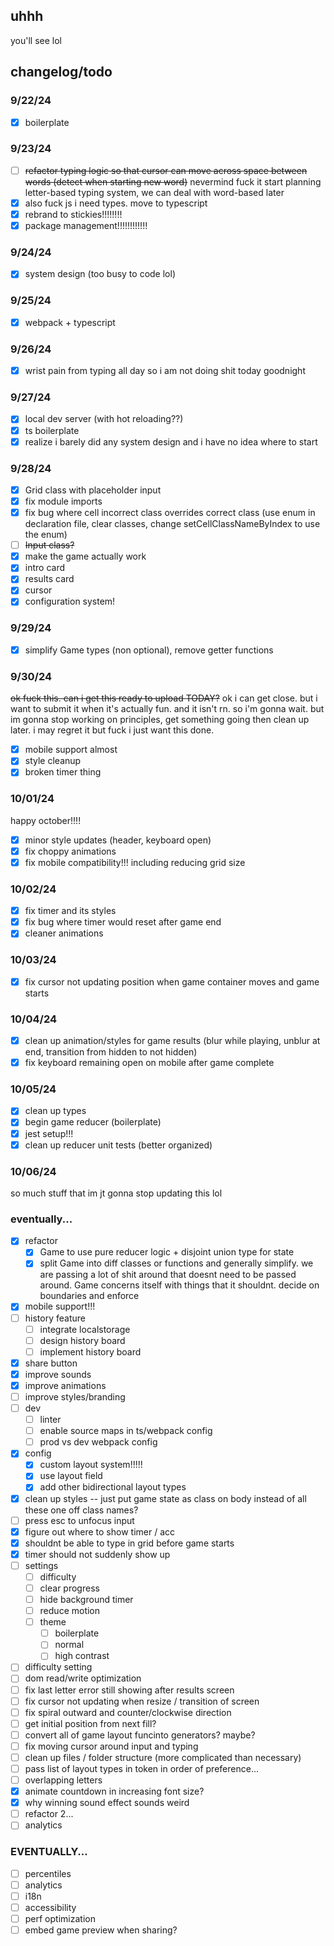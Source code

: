 ## uhhh

you'll see lol

## changelog/todo
### 9/22/24
- [x] boilerplate

### 9/23/24
- [ ] ~~refactor typing logic so that cursor can move across space between words (detect when starting new word)~~ nevermind fuck it start planning letter-based typing system, we can deal with word-based later
- [x] also fuck js i need types. move to typescript
- [x] rebrand to stickies!!!!!!!!
- [x] package management!!!!!!!!!!!!

### 9/24/24
- [x] system design (too busy to code lol)

### 9/25/24
- [x] webpack + typescript

### 9/26/24
- [x] wrist pain from typing all day so i am not doing shit today goodnight

### 9/27/24
- [x] local dev server (with hot reloading??)
- [x] ts boilerplate
- [x] realize i barely did any system design and i have no idea where to start

### 9/28/24
- [x] Grid class with placeholder input
- [x] fix module imports
- [x] fix bug where cell incorrect class overrides correct class (use enum in declaration file, clear classes, change setCellClassNameByIndex to use the enum)
- [ ] ~~Input class?~~
- [x] make the game actually work
- [x] intro card
- [x] results card
- [x] cursor
- [x] configuration system!

### 9/29/24
- [x] simplify Game types (non optional), remove getter functions

### 9/30/24
~~ok fuck this. can i get this ready to upload TODAY?~~
ok i can get close. but i want to submit it when it's actually fun. and it isn't rn.
so i'm gonna wait. but im gonna stop working on principles, get something going
then clean up later. i may regret it but fuck i just want this done.
- [x] mobile support almost
- [x] style cleanup
- [x] broken timer thing

### 10/01/24
happy october!!!!
- [x] minor style updates (header, keyboard open)
- [x] fix choppy animations
- [x] fix mobile compatibility!!! including reducing grid size

### 10/02/24
- [x] fix timer and its styles
- [x] fix bug where timer would reset after game end
- [x] cleaner animations

### 10/03/24
- [x] fix cursor not updating position when game container moves and game starts

### 10/04/24
- [x] clean up animation/styles for game results (blur while playing, unblur at end, transition from hidden to not hidden)
- [x] fix keyboard remaining open on mobile after game complete

### 10/05/24
- [x] clean up types
- [x] begin game reducer (boilerplate)
- [x] jest setup!!!
- [x] clean up reducer unit tests (better organized)

### 10/06/24
so much stuff that im jt gonna stop updating this lol

### eventually...
- [x] refactor
  - [x] Game to use pure reducer logic + disjoint union type for state
  - [x] split Game into diff classes or functions and generally simplify. we are passing a lot of shit around that doesnt need to be passed around. Game concerns itself with things that it shouldnt. decide on boundaries and enforce
- [x] mobile support!!!
- [ ] history feature
  - [ ] integrate localstorage
  - [ ] design history board
  - [ ] implement history board
- [x] share button
- [x] improve sounds
- [x] improve animations
- [ ] improve styles/branding
- [ ] dev
  - [ ] linter
  - [ ] enable source maps in ts/webpack config
  - [ ] prod vs dev webpack config
- [x] config
  - [x] custom layout system!!!!!
  - [x] use layout field
  - [x] add other bidirectional layout types
- [x] clean up styles -- just put game state as class on body instead of all these one off class names?
- [ ] press esc to unfocus input
- [x] figure out where to show timer / acc
- [x] shouldnt be able to type in grid before game starts
- [x] timer should not suddenly show up
- [ ] settings
  - [ ] difficulty
  - [ ] clear progress
  - [ ] hide background timer
  - [ ] reduce motion
  - [ ] theme
    - [ ] boilerplate
    - [ ] normal
    - [ ] high contrast
- [ ] difficulty setting
- [ ] dom read/write optimization
- [ ] fix last letter error still showing after results screen
- [ ] fix cursor not updating when resize / transition of screen
- [ ] fix spiral outward and counter/clockwise direction
- [ ] get initial position from next fill?
- [ ] convert all of game layout funcinto generators? maybe?
- [ ] fix moving cursor around input and typing
- [ ] clean up files / folder structure (more complicated than necessary)
- [ ] pass list of layout types in token in order of preference...
- [ ] overlapping letters
- [x] animate countdown in increasing font size?
- [x] why winning sound effect sounds weird
- [ ] refactor 2...
- [ ] analytics

### EVENTUALLY...
- [ ] percentiles
- [ ] analytics
- [ ] i18n
- [ ] accessibility
- [ ] perf optimization
- [ ] embed game preview when sharing?